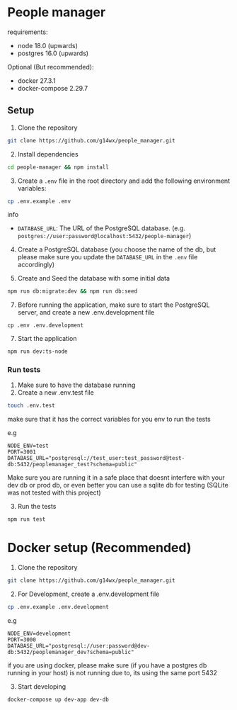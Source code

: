 # People manager

requirements:
- node 18.0 (upwards)
- postgres 16.0 (upwards)

Optional (But recommended):
- docker 27.3.1
- docker-compose 2.29.7

## Setup
1. Clone the repository
```bash
git clone https://github.com/g14wx/people_manager.git
```
2. Install dependencies
```bash
cd people-manager && npm install
```
3. Create a `.env` file in the root directory and add the following environment variables:
```bash
cp .env.example .env
```
info
- `DATABASE_URL`: The URL of the PostgreSQL database. (e.g. `postgres://user:password@localhost:5432/people-manager`)

4. Create a PostgreSQL database (you choose the name of the db, but please make sure you update the `DATABASE_URL` in the `.env` file accordingly)

6. Create and Seed the database with some initial data
```bash
npm run db:migrate:dev && npm run db:seed
```
7. Before running the application, make sure to start the PostgreSQL server, and create a new .env.development file

```shell
cp .env .env.development
````
7. Start the application
```bash
npm run dev:ts-node
```

### Run tests
1. Make sure to have the database running
2. Create a new .env.test file
```bash
touch .env.test
```
make sure that it has the correct variables for you env to run the tests

e.g

````dotenv
NODE_ENV=test
PORT=3001
DATABASE_URL="postgresql://test_user:test_password@test-db:5432/peoplemanager_test?schema=public"
````
Make sure you are running it in a safe place that doesnt interfere with your dev db or prod db, or even better you can use a sqlite db for testing (SQLite was not tested with this project)

3. Run the tests
```bash
npm run test
```


# Docker setup (Recommended) 

1. Clone the repository
```bash
git clone https://github.com/g14wx/people_manager.git
```
2. For Development, create a .env.development file
```bash
cp .env.example .env.development
```

e.g
```dotenv
NODE_ENV=development
PORT=3000
DATABASE_URL="postgresql://user:password@dev-db:5432/peoplemanager_dev?schema=public"
```

if you are using docker, please make sure (if you have a postgres db running in your host) is not running due to, its using the same port 5432

3. Start developing
```bash
docker-compose up dev-app dev-db
```

